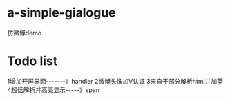 # a-simple-gialogue
  仿微博demo

# Todo list 
1增加开屏界面-------》handler
2微博头像加V认证
3来自于部分解析html并加蓝
4超话解析并高亮显示-----》span
  
